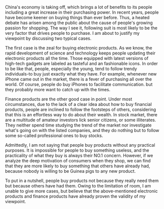 China's economy is taking off, which brings a lot of benefits to its people including a great increase in their purchasing power. In recent years, people have become keener on buying things than ever before. Thus, a heated debate has arisen among the public about the cause of people's growing passion for shopping. The way I see it,  following suit is most likely to be the very factor that drives people to purchase. I am about to justify my viewpoint by discussing two typical cases.

The first case is the zeal for buying electronic products. As we know, the rapid development of science and technology keeps people updating their electronic products all the time. Those equipped with latest versions of high-tech gadgets are labeled as tasteful and an fashionable icons. In order to be like that, people, especially the young, tend to follow trendy individuals-to buy just exactly what they have. For example, whenever new iPhone came out in the market, there is a fever of purchasing all over the world. Of course, people do buy iPhones to facilitate communication. but they probably more want to catch up with the times.

Finance products are the other good case in point. Under most circumstances, due to the lack of a clear idea about how to buy financial products, people are inclined to follow the footsteps of others, considering that this is an effortless way to do about their wealth. In stock market, there are a multitude of amateur investors lick senior citizens, or some illiterates. They neither spend time studying the trend of the market nor investigate what's going on with the listed companies, and they do nothing but to follow some so-called professional ones to buy stocks.

Admittedly, I am not saying that people buy products without any practical purposes. It is impossible for people to buy something useless, and the practicality of what they buy is always their NO.1 concern. However, if we analyze the deep motivation of consumers when they shop, we can find that they are more likely to buy something that others have already had,  because nobody is willing to be Guinea pigs to any new product.

To put in a nutshell, people buy products not because they really need them but because others have had them. Owing to the limitation of room, I am unable to give more cases, but  believe that the above-mentioned electronic products and finance products have already proven the validity of my viewpoint.